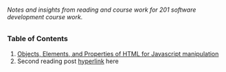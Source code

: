 ###### Notes and insights from reading and course work for 201 software development course work.

### **Table of Contents**

1. [Objects, Elements, and Properties of HTML for Javascript manipulation](https://jasondormier.github.io/reading-notes/class-01)
1. Second reading post [hyperlink](jasondormier.github.io/reading-notes) here


